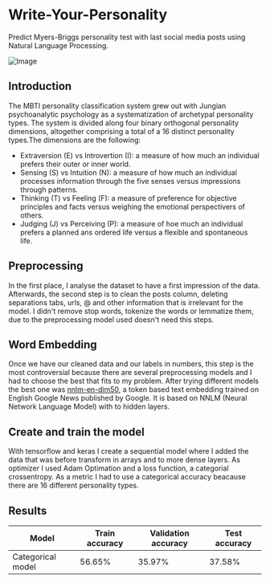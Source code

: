 # Write-Your-Personality
Predict Myers-Briggs personality test with last social media posts using Natural Language Processing.

![Image](https://user-images.githubusercontent.com/70896372/117457835-edaddd00-af49-11eb-8ec8-e033bd5b9a1a.png)

## Introduction
The MBTI personality classification system grew out with Jungian psychoanalytic psychology as a systematization of archetypal personality types. The system is divided along four binary orthogonal personality dimensions, altogether comprising a total of a 16 distinct personality types.The dimensions are the following:

- Extraversion (E) vs Introvertion (I): a measure of how much an individual prefers their outer or inner world. 
- Sensing (S) vs Intuition (N): a measure of how much an individual processes information through the five senses versus impressions through patterns.
- Thinking (T) vs Feeling (F): a measure of preference for objective principles and facts versus weighing the emotional perspectivers of others. 
- Judging (J) vs Perceiving (P): a measure of hoe much an individual prefers a planned ans ordered life versus a flexible and spontaneous life.

## Preprocessing
In the first place, I analyse the dataset to have a first impression of the data. Afterwards, the second step is to clean the posts column, deleting separations tabs, urls, @ and other information that is irrelevant for the model. I didn't remove stop words, tokenize the words or lemmatize them, due to the preprocessing model used doesn't need this steps.

## Word Embedding
Once we have our cleaned data and our labels in numbers, this step is the most controversial because there are several preprocessing models and I had to choose the best that fits to my problem. After trying different models the best one was [nnlm-en-dim50](https://tfhub.dev/google/nnlm-en-dim50/2), a token based text embedding trained on English Google News published by Google. It is based on NNLM (Neural Network Language Model) with to hidden layers. 

## Create and train the model
With tensorflow and keras I create a sequential model where I added the data that was before transform in arrays and to more dense layers. As optimizer I used 
Adam Optimation and a loss function, a categorial crossentropy. As a metric I had to use a categorical accuracy beacause there are 16 different personality types.

## Results
| Model      | Train accuracy | Validation accuracy | Test accuracy|
| ----------- | ----------- | ---------------| ---------------| 
| Categorical model   |  56.65%       | 35.97%|     37.58% |







